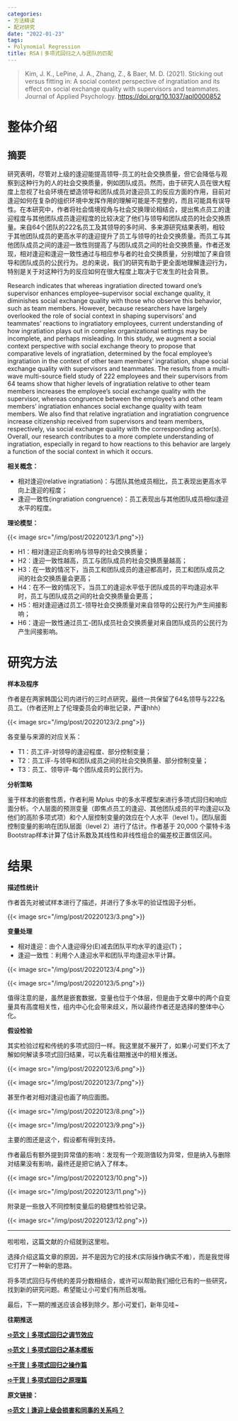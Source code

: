 ```yaml
---
categories:
- 方法精读
- 配对研究
date: "2022-01-23"
tags:
- Polynomial Regression
title: RSA丨多项式回归之人与团队的匹配
---
```


>Kim, J. K., LePine, J. A., Zhang, Z., & Baer, M. D. (2021). Sticking out versus fitting in: A social context perspective of ingratiation and its effect on social exchange quality with supervisors and teammates. Journal of Applied Psychology. https://doi.org/10.1037/apl0000852 

<!--more-->

# 整体介绍

## 摘要

研究表明，尽管对上级的逢迎能提高领导-员工的社会交换质量，但它会降低与观察到这种行为的人的社会交换质量，例如团队成员。然而，由于研究人员在很大程度上忽视了社会环境在塑造领导和团队成员对逢迎员工的反应方面的作用，目前对逢迎如何在复杂的组织环境中发挥作用的理解可能是不完整的，而且可能具有误导性。在本研究中，作者将社会情境视角与社会交换理论相结合，提出焦点员工的逢迎程度与其他团队成员逢迎程度的比较决定了他们与领导和团队成员的社会交换质量。来自64个团队的222名员工及其领导的多时间、多来源研究结果表明，相较于其他团队成员的更高水平的逢迎提升了员工与领导的社会交换质量。而员工与其他团队成员之间的逢迎一致性则提高了与团队成员之间的社会交换质量。作者还发现，相对逢迎和逢迎一致性通过与相应参与者的社会交换质量，分别增加了来自领导和团队成员的公民行为。总的来说，我们的研究有助于更全面地理解逢迎行为，特别是关于对这种行为的反应如何在很大程度上取决于它发生的社会背景。

Research indicates that whereas ingratiation directed toward one’s supervisor enhances employee–supervisor social exchange quality, it diminishes social exchange quality with those who observe this behavior, such as team members. However, because researchers have largely overlooked the role of social context in shaping supervisors’ and teammates’ reactions to ingratiatory employees, current understanding of how ingratiation plays out in complex organizational settings may be incomplete, and perhaps misleading. In this study, we augment a social context perspective with social exchange theory to propose that comparative levels of ingratiation, determined by the focal employee’s ingratiation in the context of other team members’ ingratiation, shape social exchange quality with supervisors and teammates. The results from a multi-wave multi-source field study of 222 employees and their supervisors from 64 teams show that higher levels of ingratiation relative to other team members increases the employee’s social exchange quality with the supervisor, whereas congruence between the employee’s and other team members’ ingratiation enhances social exchange quality with team members. We also find that relative ingratiation and ingratiation congruence increase citizenship received from supervisors and team members, respectively, via social exchange quality with the corresponding actor(s). Overall, our research contributes to a more complete understanding of ingratiation, especially in regard to how reactions to this behavior are largely a function of the social context in which it occurs.

**相关概念：**

- 相对逢迎(relative ingratiation)：与团队其他成员相比，员工表现出更高水平向上逢迎的程度；
- 逢迎一致性(ingratiation congruence)：员工表现出与其他团队成员相似逢迎水平的程度。

**理论模型：**

{{< image src="/img/post/20220123/1.png">}}

- H1：相对逢迎正向影响与领导的社会交换质量；
- H2：逢迎一致性越高，员工与团队成员的社会交换质量越高；
- H3：在一致的情况下，当员工和团队成员的逢迎都高时，员工和团队成员之间的社会交换质量会更高；
- H4：在不一致的情况下，当员工的逢迎水平低于团队成员的平均逢迎水平时，员工与团队成员之间的社会交换质量会更高；
- H5：相对逢迎通过员工-领导社会交换质量对来自领导的公民行为产生间接影响；
- H6：逢迎一致性通过员工-团队成员社会交换质量对来自团队成员的公民行为产生间接影响。

# **研究方法**

**样本及程序**

作者是在两家韩国公司内进行的三时点研究，最终一共保留了64名领导与222名员工。（作者还附上了伦理委员会的审批记录，严谨hhh）

{{< image src="/img/post/20220123/2.png">}}

各变量与来源的对应关系：

- T1：员工评-对领导的逢迎程度、部分控制变量；
- T2：员工评-与领导和团队成员之间的社会交换质量、部分控制变量；
- T3：员工、领导评-每个团队成员的公民行为。

**分析策略**

鉴于样本的嵌套性质，作者利用 Mplus 中的多水平模型来进行多项式回归和响应面分析。个人层面的预测变量（即焦点员工的逢迎、其他团队成员的平均逢迎以及他们的高阶多项式项）和个人层控制变量的效应在个人水平（level 1）。团队层面控制变量的影响在团队层面（level 2）进行了估计。作者基于 20,000 个蒙特卡洛Bootstrap样本计算了估计系数及其线性和非线性组合的偏差校正置信区间。



# **结果**

**描述性统计**

作者首先对被试样本进行了描述，并进行了多水平的验证性因子分析。

{{< image src="/img/post/20220123/3.png">}}

**变量处理**

- 相对逢迎：由个人逢迎得分(E)减去团队平均水平的逢迎(T)；
- 逢迎一致性：利用个人逢迎水平和团队平均逢迎水平计算。


{{< image src="/img/post/20220123/4.png">}}

{{< image src="/img/post/20220123/5.png">}}

值得注意的是，虽然是嵌套数据，变量也位于个体层，但是由于文章中的两个自变量具有高度相关性，组内中心化会带来歧义，所以最终作者还是选择的整体中心化。

**假设检验**

其实检验过程和传统的多项式回归一样。我这里就不展开了，如果小可爱们不太了解如何解读多项式回归结果，可以先看往期推送中的相关推送。

{{< image src="/img/post/20220123/6.png">}}

{{< image src="/img/post/20220123/7.png">}}

甚至作者对相对逢迎也画了响应面图。

{{< image src="/img/post/20220123/8.png">}}

{{< image src="/img/post/20220123/9.png">}}

主要的图还是这个，假设都有得到支持。

作者最后有额外提到异常值的影响：发现有一个观测值较为异常，但是纳入与删除对结果没有影响，最终还是把它纳入了样本。

{{< image src="/img/post/20220123/10.png">}}

{{< image src="/img/post/20220123/11.png">}}

附录是一些放入不同控制变量后的稳健性检验记录。

{{< image src="/img/post/20220123/12.png">}}

---

啦啦啦，这篇文献的介绍就到这里啦。

选择介绍这篇文章的原因，并不是因为它的技术(实际操作确实不难），而是我觉得它打开了一种新的思路。

将多项式回归与传统的差异分数相结合，或许可以帮助我们细化已有的一些研究，找到新的研究问题。希望能让小可爱们有所启发哦。

最后，下一期的推送应该会移到除夕。那小可爱们，新年见哇~

**往期推送**

**[➪范文丨多项式回归之调节效应](http://mp.weixin.qq.com/s?__biz=MzIwMDk1OTM2OQ==&mid=2247485506&idx=1&sn=7a6e7d99ed592e29afe8e9b3d2aed33a&chksm=96f47ca4a183f5b2acd77e121a4e9e927b8478397f5b86efc09ec886bfda0b4a9816f693dc17&scene=21#wechat_redirect)**

**[➪范文丨多项式回归之基本模板](http://mp.weixin.qq.com/s?__biz=MzIwMDk1OTM2OQ==&mid=2247485473&idx=1&sn=7236d0eef4edd614af3931f4d4212c71&chksm=96f47cc7a183f5d192996cfecf91f0fc68cb666f33fe14418d49d9d0fa713fe51f57503afb91&scene=21#wechat_redirect)**

**[➪干货丨多项式回归之操作篇](http://mp.weixin.qq.com/s?__biz=MzIwMDk1OTM2OQ==&mid=2247484420&idx=1&sn=baff9b6fcdd9bf6655d13c18e5e57f6f&chksm=96f470e2a183f9f49fd08ab58ccdb3a4bc4910c597af7e3fd2dafae5aa830fedca86d38e96d5&scene=21#wechat_redirect)**

**[➪干货丨多项式回归之原理篇](http://mp.weixin.qq.com/s?__biz=MzIwMDk1OTM2OQ==&mid=2247484340&idx=1&sn=4b94d47336a7999103d64180dd2b6bcb&chksm=96f47752a183fe442e5f70fafd1db74548b279cf26bf85b04b839fd350bb0630bfebf659d49e&scene=21#wechat_redirect)**

**原文链接：**

**[➪范文丨逢迎上级会损害和同事的关系吗？  ](https://mp.weixin.qq.com/s?__biz=MzIwMDk1OTM2OQ==&mid=2247486260&idx=1&sn=2afc127dc1648dd575569580625240d5&chksm=96f47fd2a183f6c4644e2edbe1c8cbf908192898414142bd96fa43a911bb4fc119fa5845f090#rd)**
